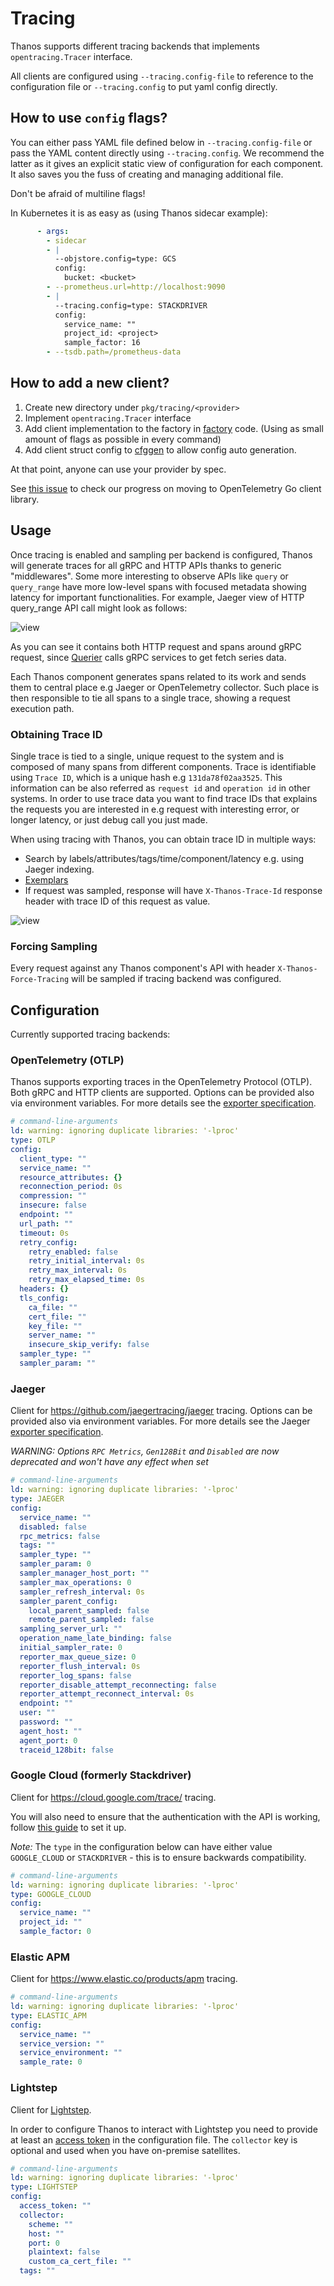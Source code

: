 # Tracing

Thanos supports different tracing backends that implements `opentracing.Tracer` interface.

All clients are configured using `--tracing.config-file` to reference to the configuration file or `--tracing.config` to put yaml config directly.

## How to use `config` flags?

You can either pass YAML file defined below in `--tracing.config-file` or pass the YAML content directly using `--tracing.config`. We recommend the latter as it gives an explicit static view of configuration for each component. It also saves you the fuss of creating and managing additional file.

Don't be afraid of multiline flags!

In Kubernetes it is as easy as (using Thanos sidecar example):

```yaml
      - args:
        - sidecar
        - |
          --objstore.config=type: GCS
          config:
            bucket: <bucket>
        - --prometheus.url=http://localhost:9090
        - |
          --tracing.config=type: STACKDRIVER
          config:
            service_name: ""
            project_id: <project>
            sample_factor: 16
        - --tsdb.path=/prometheus-data
```

## How to add a new client?

1. Create new directory under `pkg/tracing/<provider>`
2. Implement `opentracing.Tracer` interface
3. Add client implementation to the factory in [factory](../pkg/tracing/client/factory.go) code. (Using as small amount of flags as possible in every command)
4. Add client struct config to [cfggen](../scripts/cfggen/main.go) to allow config auto generation.

At that point, anyone can use your provider by spec.

See [this issue](https://github.com/thanos-io/thanos/issues/1972) to check our progress on moving to OpenTelemetry Go client library.

## Usage

Once tracing is enabled and sampling per backend is configured, Thanos will generate traces for all gRPC and HTTP APIs thanks to generic "middlewares". Some more interesting to observe APIs like `query` or `query_range` have more low-level spans with focused metadata showing latency for important functionalities. For example, Jaeger view of HTTP query_range API call might look as follows:

![view](img/tracing2.png)

As you can see it contains both HTTP request and spans around gRPC request, since [Querier](components/query.md) calls gRPC services to get fetch series data.

Each Thanos component generates spans related to its work and sends them to central place e.g Jaeger or OpenTelemetry collector. Such place is then responsible to tie all spans to a single trace, showing a request execution path.

### Obtaining Trace ID

Single trace is tied to a single, unique request to the system and is composed of many spans from different components. Trace is identifiable using `Trace ID`, which is a unique hash e.g `131da78f02aa3525`. This information can be also referred as `request id` and `operation id` in other systems. In order to use trace data you want to find trace IDs that explains the requests you are interested in e.g request with interesting error, or longer latency, or just debug call you just made.

When using tracing with Thanos, you can obtain trace ID in multiple ways:

* Search by labels/attributes/tags/time/component/latency e.g. using Jaeger indexing.
* [Exemplars](https://www.bwplotka.dev/2021/correlations-exemplars/)
* If request was sampled, response will have `X-Thanos-Trace-Id` response header with trace ID of this request as value.

![view](img/tracing.png)

### Forcing Sampling

Every request against any Thanos component's API with header `X-Thanos-Force-Tracing` will be sampled if tracing backend was configured.

## Configuration

Currently supported tracing backends:

### OpenTelemetry (OTLP)

Thanos supports exporting traces in the OpenTelemetry Protocol (OTLP). Both gRPC and HTTP clients are supported. Options can be provided also via environment variables. For more details see the [exporter specification](https://github.com/open-telemetry/opentelemetry-specification/blob/main/specification/protocol/exporter.md#configuration-options).

```yaml mdox-exec="go run scripts/cfggen/main.go --name=otlp.Config"
# command-line-arguments
ld: warning: ignoring duplicate libraries: '-lproc'
type: OTLP
config:
  client_type: ""
  service_name: ""
  resource_attributes: {}
  reconnection_period: 0s
  compression: ""
  insecure: false
  endpoint: ""
  url_path: ""
  timeout: 0s
  retry_config:
    retry_enabled: false
    retry_initial_interval: 0s
    retry_max_interval: 0s
    retry_max_elapsed_time: 0s
  headers: {}
  tls_config:
    ca_file: ""
    cert_file: ""
    key_file: ""
    server_name: ""
    insecure_skip_verify: false
  sampler_type: ""
  sampler_param: ""
```

### Jaeger

Client for https://github.com/jaegertracing/jaeger tracing. Options can be provided also via environment variables. For more details see the Jaeger [exporter specification](https://github.com/open-telemetry/opentelemetry-specification/blob/main/specification/configuration/sdk-environment-variables.md#jaeger-exporter).

*WARNING: Options `RPC Metrics`, `Gen128Bit` and `Disabled` are now deprecated and won't have any effect when set*

```yaml mdox-exec="go run scripts/cfggen/main.go --name=jaeger.Config"
# command-line-arguments
ld: warning: ignoring duplicate libraries: '-lproc'
type: JAEGER
config:
  service_name: ""
  disabled: false
  rpc_metrics: false
  tags: ""
  sampler_type: ""
  sampler_param: 0
  sampler_manager_host_port: ""
  sampler_max_operations: 0
  sampler_refresh_interval: 0s
  sampler_parent_config:
    local_parent_sampled: false
    remote_parent_sampled: false
  sampling_server_url: ""
  operation_name_late_binding: false
  initial_sampler_rate: 0
  reporter_max_queue_size: 0
  reporter_flush_interval: 0s
  reporter_log_spans: false
  reporter_disable_attempt_reconnecting: false
  reporter_attempt_reconnect_interval: 0s
  endpoint: ""
  user: ""
  password: ""
  agent_host: ""
  agent_port: 0
  traceid_128bit: false
```

### Google Cloud (formerly Stackdriver)

Client for https://cloud.google.com/trace/ tracing.

You will also need to ensure that the authentication with the API is working, follow [this guide](https://cloud.google.com/trace/docs/setup/go-ot#configure_your_platform) to set it up.

*Note:* The `type` in the configuration below can have either value `GOOGLE_CLOUD` or `STACKDRIVER` - this is to ensure backwards compatibility.

```yaml mdox-exec="go run scripts/cfggen/main.go --name=google_cloud.Config"
# command-line-arguments
ld: warning: ignoring duplicate libraries: '-lproc'
type: GOOGLE_CLOUD
config:
  service_name: ""
  project_id: ""
  sample_factor: 0
```

### Elastic APM

Client for https://www.elastic.co/products/apm tracing.

```yaml mdox-exec="go run scripts/cfggen/main.go --name=elasticapm.Config"
# command-line-arguments
ld: warning: ignoring duplicate libraries: '-lproc'
type: ELASTIC_APM
config:
  service_name: ""
  service_version: ""
  service_environment: ""
  sample_rate: 0
```

### Lightstep

Client for [Lightstep](https://www.servicenow.com/products/observability.html).

In order to configure Thanos to interact with Lightstep you need to provide at least an [access token](https://docs.lightstep.com/docs/create-and-use-access-tokens) in the configuration file. The `collector` key is optional and used when you have on-premise satellites.

```yaml mdox-exec="go run scripts/cfggen/main.go --name=lightstep.Config"
# command-line-arguments
ld: warning: ignoring duplicate libraries: '-lproc'
type: LIGHTSTEP
config:
  access_token: ""
  collector:
    scheme: ""
    host: ""
    port: 0
    plaintext: false
    custom_ca_cert_file: ""
  tags: ""
```
